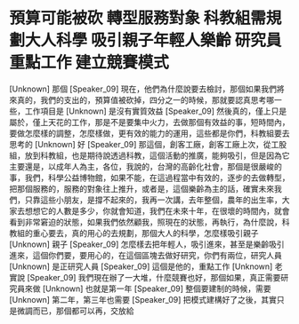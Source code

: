 # 預算可能被砍 轉型服務對象 科教組需規劃大人科學 吸引親子年輕人樂齡 研究員重點工作 建立競賽模式

[Unknown] 那個
[Speaker_09] 現在，他們為什麼說要去檢討，那個如果我們將來真的，我們的支出的，預算值被砍掉，四分之一的時候，那就要認真思考哪一些，工作項目是
[Unknown] 是沒有實質效益
[Speaker_09] 然後真的，僅上只是屬於，僅上天花的工作，那是不是要集中火力，去做那個有效益的事，短時間內，要做怎麼樣的調整，怎麼樣做，更有效的能力的運用，這些都是你們，科教組要去思考的
[Unknown] 好
[Speaker_09] 那這個，創客工廠，創客工廠上次，從工股組，放到科教組，也是期待說透過科教，這個活動的推廣，能夠吸引，但是因為它主要還是，以成年人為主，各位，我說的，台灣的高齡化社會，那個是很嚴峻的事，我們，科學公益博物館，如果不能，在這過程當中有效的，逐步的去做轉型，把那個服務的，服務的對象往上推升，或者是，這個樂齡為主的話，確實未來我們，只靠這些小朋友，是撐不起來的，我再一次講，去年整個，農年的出生率，大家去想想它的人數是多少，你就會知道，我們在未來十年，在很壞的時間內，就會看到非常窘迫的狀態，如果我們依然顧我，照現在的狀態，再執行，為什麼說，科教組的重心要去，真的用心的去規劃，那個大人的科學，怎麼樣吸引親子
[Unknown] 親子
[Speaker_09] 怎麼樣去把年輕人，吸引進來，甚至是樂齡吸引進來，這個你們要，要用心的，在這個區塊去做好研究，你們有兩位，研究人員
[Unknown] 是正研究人員
[Speaker_09] 這個是他的，重點工作
[Unknown] 老實說
[Speaker_09] 我們現在辦了一大堆，什麼競賽也好，那個如果，真正需要研究員來做
[Unknown] 也就是第一年
[Speaker_09] 整個要建制的時候，需要
[Unknown] 第二年，第三年也需要
[Speaker_09] 把模式建構好了之後，其實只是微調而已，那個都可以再，交放給